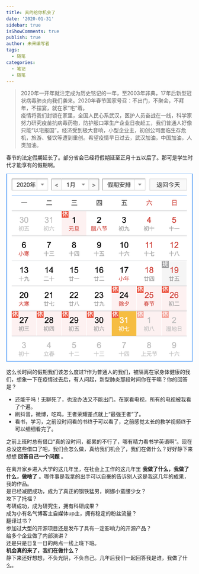 ```yaml
---
title: 真的给你机会了
date: '2020-01-31'
sidebar: true
isShowComments: true
publish: true
author: 未来编写者
tags:
  - 随笔
categories:
  - 笔记
  - 随笔
---
```


> 2020年一开年就注定成为历史铭记的一年，至2003年非典，17年后新型冠状病毒肺炎向我们袭来。2020年春节国家号召：不出门，不聚会，不拜年，不摆宴，就在家“宅”着。  
> 疫情将我们封锁在家里，全国人民心系武汉，医护人员奋战在一线，科学家努力研究疫苗抗病毒药物，防护服口罩生产企业日夜赶工，我们普通人好像只能“以宅报国”。经济受到极大音响，小型企业主，初创公司面临生存危机，旅游、餐饮等遭到重创。希望疫情早日过去，武汉加油，中国加油，人类加油。

春节的法定假期延长了。部分省会已经将假期延至正月十五以后了。那可是学生时代才能享有的假期啊。

![2020](/assets/img/2020-calendar.png)

这么长时间的假期我们该怎么度过?作为普通人的我们，被隔离在家身体健康的我们，想象一下在疫情过去后，有人问起，新型肺炎那段时间你在干嘛？你的回答是？
- 还能干吗！无聊死了，也没办法又不能出门。在家看电视，所有的电视被我看了个遍。
- 刷抖音，微博，吃鸡，王者荣耀差点就上“最强王者”了。
- 看书，学习，之前没时间看的书终于可以看了，之前感觉太长的教学视频终于可以细细看完了。

之前上班时总有借口“真的没时间，都累的不行了，哪有精力看书学英语啊”。现在总没这些借口了吧，我们会怎么做，真给我们机会了，我们在做什么？好好静下来想想 **回答自己一个问题** 。  

在离开家乡进入大学的这几年里，在社会上工作的这几年里 **我做了什么，我做了什么，做啥了** 。哪件事是我拿的出手可以自豪的告诉别人这是我这几年的成果，我的作品。  
是已经减肥成功，成为了真正的钢铁猛男，婀娜小蛮腰少女？  
攻下了托福？  
考研成功，成为研究生，拥有科研成果？  
成为小有名气博客主自媒体up主，拥有稳定的粉丝流量？  
翻译过书？  
参加过大型的开源项目还是发布了具有一定影响力的开源产品？  
给多个企业做了内部演讲？  
还是只是日复一日的两点一线上班下班。  
**机会真的来了，我们在做什么？**  
静下来还好想想，不负光阴，不负自己。几年后我们一起回答我是谁，我做了什么。
